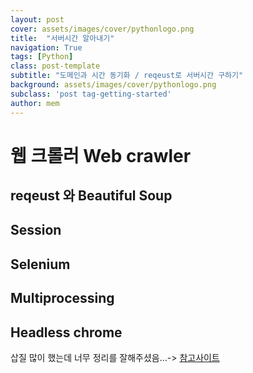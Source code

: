 ```yaml
---
layout: post
cover: assets/images/cover/pythonlogo.png 
title:  "서버시간 알아내기"
navigation: True
tags: [Python]
class: post-template
subtitle: "도메인과 시간 동기화 / reqeust로 서버시간 구하기"
background: assets/images/cover/pythonlogo.png 
subclass: 'post tag-getting-started'
author: mem
---
```


# 웹 크롤러 Web crawler 

## reqeust 와 Beautiful Soup

## Session

## Selenium

## Multiprocessing

## Headless chrome




삽질 많이 했는데 너무 정리를 잘해주셨음...-> [참고사이트](https://beomi.github.io/gb-crawling/)